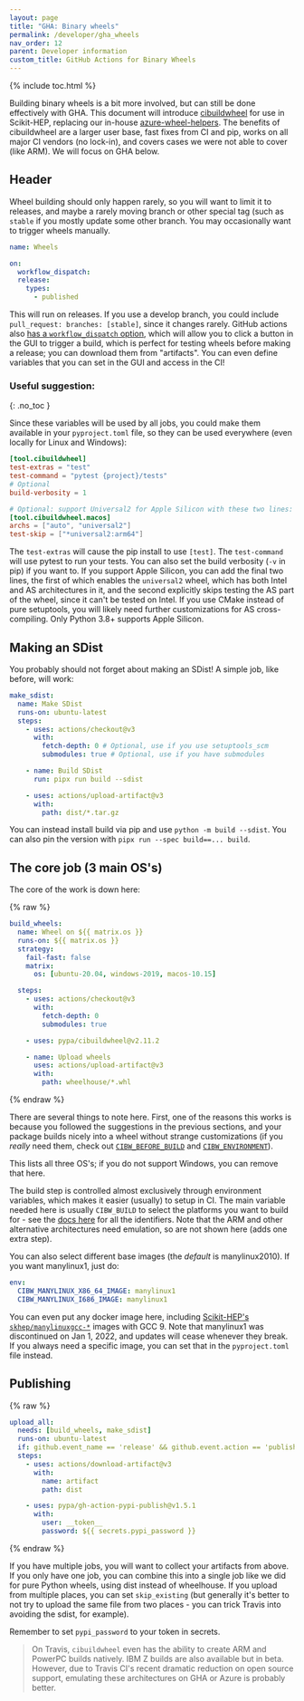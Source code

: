 ```yaml
---
layout: page
title: "GHA: Binary wheels"
permalink: /developer/gha_wheels
nav_order: 12
parent: Developer information
custom_title: GitHub Actions for Binary Wheels
---
```


{% include toc.html %}

Building binary wheels is a bit more involved, but can still be done
effectively with GHA. This document will introduce [cibuildwheel][] for use in
Scikit-HEP, replacing our in-house [azure-wheel-helpers][]. The benefits of
cibuildwheel are a larger user base, fast fixes from CI and pip, works on all
major CI vendors (no lock-in), and covers cases we were not able to cover (like
ARM). We will focus on GHA below.

## Header

Wheel building should only happen rarely, so you will want to limit it to
releases, and maybe a rarely moving branch or other special tag (such as
`stable` if you mostly update some other branch. You may occasionally want to
trigger wheels manually.

```yaml
name: Wheels

on:
  workflow_dispatch:
  release:
    types:
      - published
```

This will run on releases. If you use a develop branch, you could include
`pull_request: branches: [stable]`, since it changes rarely. GitHub actions
also [has a `workflow_dispatch` option][workflow_dispatch], which will allow
you to click a button in the GUI to trigger a build, which is perfect for
testing wheels before making a release; you can download them from "artifacts".
You can even define variables that you can set in the GUI and access in the CI!

[workflow_dispatch]: https://github.blog/changelog/2020-07-06-github-actions-manual-triggers-with-workflow_dispatch/

<!-- prettier-ignore-start -->
### Useful suggestion:
{: .no_toc }
<!-- prettier-ignore-end -->

Since these variables will be used by all jobs, you could make them available
in your `pyproject.toml` file, so they can be used everywhere (even locally for
Linux and Windows):

```toml
[tool.cibuildwheel]
test-extras = "test"
test-command = "pytest {project}/tests"
# Optional
build-verbosity = 1

# Optional: support Universal2 for Apple Silicon with these two lines:
[tool.cibuildwheel.macos]
archs = ["auto", "universal2"]
test-skip = ["*universal2:arm64"]
```

The `test-extras` will cause the pip install to use `[test]`. The
`test-command` will use pytest to run your tests. You can also set the build
verbosity (`-v` in pip) if you want to. If you support Apple Silicon, you can
add the final two lines, the first of which enables the `universal2` wheel,
which has both Intel and AS architectures in it, and the second explicitly
skips testing the AS part of the wheel, since it can't be tested on Intel. If
you use CMake instead of pure setuptools, you will likely need further
customizations for AS cross-compiling. Only Python 3.8+ supports Apple Silicon.

## Making an SDist

You probably should not forget about making an SDist! A simple job, like
before, will work:

```yaml
make_sdist:
  name: Make SDist
  runs-on: ubuntu-latest
  steps:
    - uses: actions/checkout@v3
      with:
        fetch-depth: 0 # Optional, use if you use setuptools_scm
        submodules: true # Optional, use if you have submodules

    - name: Build SDist
      run: pipx run build --sdist

    - uses: actions/upload-artifact@v3
      with:
        path: dist/*.tar.gz
```

You can instead install build via pip and use `python -m build --sdist`. You
can also pin the version with `pipx run --spec build==... build`.

## The core job (3 main OS's)

The core of the work is down here:

{% raw %}

```yaml
build_wheels:
  name: Wheel on ${{ matrix.os }}
  runs-on: ${{ matrix.os }}
  strategy:
    fail-fast: false
    matrix:
      os: [ubuntu-20.04, windows-2019, macos-10.15]

  steps:
    - uses: actions/checkout@v3
      with:
        fetch-depth: 0
        submodules: true

    - uses: pypa/cibuildwheel@v2.11.2

    - name: Upload wheels
      uses: actions/upload-artifact@v3
      with:
        path: wheelhouse/*.whl
```

{% endraw %}

There are several things to note here. First, one of the reasons this works is
because you followed the suggestions in the previous sections, and your package
builds nicely into a wheel without strange customizations (if you _really_ need
them, check out [`CIBW_BEFORE_BUILD`][] and [`CIBW_ENVIRONMENT`][]).

This lists all three OS's; if you do not support Windows, you can remove that
here.

The build step is controlled almost exclusively through environment variables,
which makes it easier (usually) to setup in CI. The main variable needed here
is usually `CIBW_BUILD` to select the platforms you want to build for - see the
[docs here][cibw custom] for all the identifiers. Note that the ARM and other
alternative architectures need emulation, so are not shown here (adds one extra
step).

You can also select different base images (the _default_ is manylinux2010).
If you want manylinux1, just do:

```yaml
env:
  CIBW_MANYLINUX_X86_64_IMAGE: manylinux1
  CIBW_MANYLINUX_I686_IMAGE: manylinux1
```

You can even put any docker image here, including [Scikit-HEP's
`skhep/manylinuxgcc-*`][manylinuxgcc] images with GCC 9. Note that
manylinux1 was discontinued on Jan 1, 2022, and updates will cease whenever they
break. If you always need a specific image, you can set that in the
`pyproject.toml` file instead.

## Publishing

{% raw %}

```yaml
upload_all:
  needs: [build_wheels, make_sdist]
  runs-on: ubuntu-latest
  if: github.event_name == 'release' && github.event.action == 'published'
  steps:
    - uses: actions/download-artifact@v3
      with:
        name: artifact
        path: dist

    - uses: pypa/gh-action-pypi-publish@v1.5.1
      with:
        user: __token__
        password: ${{ secrets.pypi_password }}
```

{% endraw %}

If you have multiple jobs, you will want to collect your artifacts from above.
If you only have one job, you can combine this into a single job like we did
for pure Python wheels, using dist instead of wheelhouse. If you upload from
multiple places, you can set `skip_existing` (but generally it's better to
not try to upload the same file from two places - you can trick Travis into
avoiding the sdist, for example).

Remember to set `pypi_password` to your token in secrets.

> On Travis, `cibuildwheel` even has the ability to create ARM and PowerPC
> builds natively. IBM Z builds are also available but in beta. However, due
> to Travis CI's recent dramatic reduction on open source support, emulating
> these architectures on GHA or Azure is probably better.

[azure-wheel-helpers]: https://github.com/scikit-hep/azure-wheel-helpers
[`cibw_before_build`]: https://cibuildwheel.readthedocs.io/en/stable/options/#before-build
[`cibw_environment`]: https://cibuildwheel.readthedocs.io/en/stable/options/#environment
[manylinuxgcc]: https://github.com/scikit-hep/manylinuxgcc
[cibw custom]: https://cibuildwheel.readthedocs.io/en/stable/options/#build-skip
[cibuildwheel]: https://cibuildwheel.readthedocs.io/en/stable/
